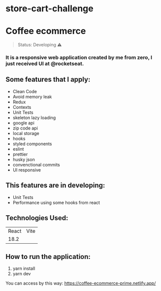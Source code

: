 # store-cart-challenge
<h1>Coffee ecommerce</h1>

> Status: Developing ⚠️

### It is a responsive web application created by me from zero, I just received UI at @rocketseat. 

## Some features that I apply:

+ Clean Code
+ Avoid memory leak
+ Redux
+ Contexts
+ Unit Tests
+ skeleton lazy loading
+ google api
+ zip code api
+ local storage
+ hooks
+ styled components
+ eslint
+ prettier
+ husky json
+ convenctional commits
+ UI responsive

## This features are in developing: 

* Unit Tests 
* Performance using some hooks from react

## Technologies Used: 

<table>
<tr>
<td> React</td>
<td>Vite </td>
</tr>
<tr>
<td> 18.2 </td>
<td> </td>
</tr>


</table>

## How to run the application:

1) yarn install
2) yarn dev

You can access by this way: <a>https://coffee-ecommerce-prime.netlify.app/</a>

